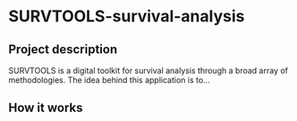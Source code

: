 # SURVTOOLS-survival-analysis

## Project description
SURVTOOLS is a digital toolkit for survival analysis through a broad array of methodologies. The idea behind this application is to...

## How it works
